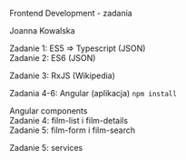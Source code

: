 Frontend Development - zadania

Joanna Kowalska

Zadanie 1: ES5 => Typescript (JSON) <br /> 
Zadanie 2: ES6 (JSON) <br /> 

Zadanie 3: RxJS  (Wikipedia)

Zadania 4-6: Angular (aplikacja) `npm install` 

Angular components <br />
Zadanie 4: film-list i film-details <br /> 
Zadanie 5: film-form i film-search <br />

Zadanie 5: services
